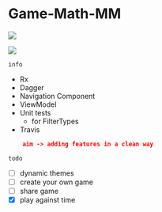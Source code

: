 # Game-Math-MM
![](https://travis-ci.com/salihaksit7/Game-Math-MM.svg?branch=master)

![](https://media.giphy.com/media/Qa46eDNLvQnMtqlJaB/giphy.gif)

`info`
* Rx
* Dagger
* Navigation Component
* ViewModel
* Unit tests 
  * for FilterTypes
* Travis

```Json
    aim -> adding features in a clean way
```

`todo`
  - [ ] dynamic themes
  - [ ] create your own game
  - [ ] share game
  - [x] play against time
